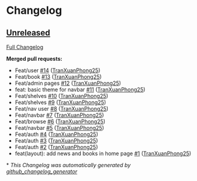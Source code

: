 # Changelog

## [Unreleased](https://github.com/TranXuanPhong25/windear/tree/HEAD)

[Full Changelog](https://github.com/TranXuanPhong25/windear/compare/36489051dbaef58f530f4600f04ef81f01b53b8d...HEAD)

**Merged pull requests:**

- Feat/user [\#14](https://github.com/TranXuanPhong25/windear/pull/14) ([TranXuanPhong25](https://github.com/TranXuanPhong25))
- Feat/book [\#13](https://github.com/TranXuanPhong25/windear/pull/13) ([TranXuanPhong25](https://github.com/TranXuanPhong25))
- Feat/admin pages [\#12](https://github.com/TranXuanPhong25/windear/pull/12) ([TranXuanPhong25](https://github.com/TranXuanPhong25))
- feat: basic theme for navbar [\#11](https://github.com/TranXuanPhong25/windear/pull/11) ([TranXuanPhong25](https://github.com/TranXuanPhong25))
- Feat/shelves [\#10](https://github.com/TranXuanPhong25/windear/pull/10) ([TranXuanPhong25](https://github.com/TranXuanPhong25))
- Feat/shelves [\#9](https://github.com/TranXuanPhong25/windear/pull/9) ([TranXuanPhong25](https://github.com/TranXuanPhong25))
- Feat/nav user [\#8](https://github.com/TranXuanPhong25/windear/pull/8) ([TranXuanPhong25](https://github.com/TranXuanPhong25))
- Feat/navbar [\#7](https://github.com/TranXuanPhong25/windear/pull/7) ([TranXuanPhong25](https://github.com/TranXuanPhong25))
- Feat/browse [\#6](https://github.com/TranXuanPhong25/windear/pull/6) ([TranXuanPhong25](https://github.com/TranXuanPhong25))
- Feat/navbar [\#5](https://github.com/TranXuanPhong25/windear/pull/5) ([TranXuanPhong25](https://github.com/TranXuanPhong25))
- Feat/auth [\#4](https://github.com/TranXuanPhong25/windear/pull/4) ([TranXuanPhong25](https://github.com/TranXuanPhong25))
- Feat/auth [\#3](https://github.com/TranXuanPhong25/windear/pull/3) ([TranXuanPhong25](https://github.com/TranXuanPhong25))
- Feat/auth [\#2](https://github.com/TranXuanPhong25/windear/pull/2) ([TranXuanPhong25](https://github.com/TranXuanPhong25))
- feat\(layout\): add news and books in home page [\#1](https://github.com/TranXuanPhong25/windear/pull/1) ([TranXuanPhong25](https://github.com/TranXuanPhong25))



\* *This Changelog was automatically generated by [github_changelog_generator](https://github.com/github-changelog-generator/github-changelog-generator)*
